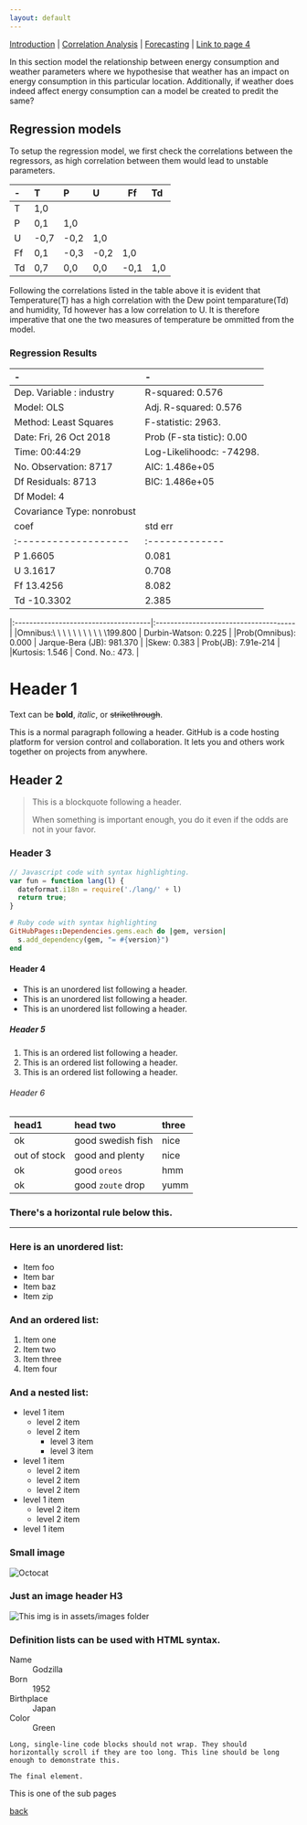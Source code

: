 ```yaml
---
layout: default
---
```


[Introduction](./../index.html) | [Correlation Analysis](./../pages/corr_analysis.html) | [Forecasting](./../pages/forecasting.html) | [Link to page 4](./pages/another-page.html)

In this section model the relationship between energy consumption and weather parameters where we hypothesise that weather has an impact on energy consumption in this particular location. Additionally, if weather does indeed affect energy consumption can a model be created to predit the same?

## Regression models
To setup the regression model, we first check the correlations between the regressors, as high correlation between them would lead to unstable parameters.

| -  |   T  |   P   |   U  |   Ff |   Td |
|:---|:-----|:------|:-----|------|:-----|
| T	 | 1,0	|     	|      |      |	     |
| P	 | 0,1	|  1,0	|      |     	|      |
| U	 | -0,7	| -0,2	| 1,0	 |    	|      |
| Ff | 0,1	| -0,3	| -0,2 |	1,0	|      |
| Td | 0,7	|  0,0	| 0,0	 | -0,1	|  1,0 |

Following the correlations listed in the table above it is evident that Temperature(T) has a high correlation with the Dew point temparature(Td) and humidity, Td however has a low correlation to U. It is therefore imperative that one the two measures of temperature be ommitted from the model.

### Regression Results

|             -                        |                  -                    |
|:-------------------------------------|:--------------------------------------|
| Dep. Variable \:           industry  | R-squared\:                      0.576|
| Model\:                         OLS  | Adj. R-squared\:                 0.576|
| Method\:              Least Squares  | F-statistic\:                    2963.|
| Date\:             Fri, 26 Oct 2018  | Prob (F-sta tistic)\:             0.00|
| Time\:                     00:44:29  | Log-Likelihoodc\:              -74298.|
| No. Observation\:              8717  | AIC\:                        1.486e+05|
| Df Residuals\:                 8713  | BIC\:                        1.486e+05|
| Df Model\:                       4   |                                       |
|Covariance Type\:          nonrobust  |                                       |
|    coef            |   std err    |    t     | P\>\|t\| | \[0.025   0.975\]  |
|:-------------------|:-------------|:---------|:-------- |:-------------------|
|P            1.6605 |    0.081     | 20.377   |  0.000   |  1.501      1.820  |
|U            3.1617 |    0.708     | 4.464    |  0.000   |  1.773      4.550  |
|Ff          13.4256 |    8.082     | 1.661    |  0.097   | -2.417     29.268  |
|Td         -10.3302 |    2.385     | -4.331   |  0.000   | -15.006     -5.655 |

|:-------------------------------------|:--------------------------------------|
|Omnibus\:\ \ \ \ \ \ \ \ \ \ \199.800 |  Durbin-Watson\:                0.225 |
|Prob(Omnibus)\:                 0.000 |  Jarque-Bera (JB)\:           981.370 |
|Skew\:                          0.383 |  Prob(JB)\:                 7.91e-214 |
|Kurtosis\:                      1.546 |  Cond. No.\:                     473. |



# Header 1

Text can be **bold**, _italic_, or ~~strikethrough~~.

This is a normal paragraph following a header. GitHub is a code hosting platform for version control and collaboration. It lets you and others work together on projects from anywhere.

## Header 2

> This is a blockquote following a header.
>
> When something is important enough, you do it even if the odds are not in your favor.

### Header 3

```js
// Javascript code with syntax highlighting.
var fun = function lang(l) {
  dateformat.i18n = require('./lang/' + l)
  return true;
}
```

```ruby
# Ruby code with syntax highlighting
GitHubPages::Dependencies.gems.each do |gem, version|
  s.add_dependency(gem, "= #{version}")
end
```

#### Header 4

*   This is an unordered list following a header.
*   This is an unordered list following a header.
*   This is an unordered list following a header.

##### Header 5

1.  This is an ordered list following a header.
2.  This is an ordered list following a header.
3.  This is an ordered list following a header.

###### Header 6

| head1        | head two          | three |
|:-------------|:------------------|:------|
| ok           | good swedish fish | nice  |
| out of stock | good and plenty   | nice  |
| ok           | good `oreos`      | hmm   |
| ok           | good `zoute` drop | yumm  |

### There's a horizontal rule below this.

* * *

### Here is an unordered list:

*   Item foo
*   Item bar
*   Item baz
*   Item zip

### And an ordered list:

1.  Item one
1.  Item two
1.  Item three
1.  Item four

### And a nested list:

- level 1 item
  - level 2 item
  - level 2 item
    - level 3 item
    - level 3 item
- level 1 item
  - level 2 item
  - level 2 item
  - level 2 item
- level 1 item
  - level 2 item
  - level 2 item
- level 1 item

### Small image

![Octocat](https://assets-cdn.github.com/images/icons/emoji/octocat.png)

### Just an image header H3

![This img is in assets/images folder](./assets/images/building.png)


### Definition lists can be used with HTML syntax.

<dl>
<dt>Name</dt>
<dd>Godzilla</dd>
<dt>Born</dt>
<dd>1952</dd>
<dt>Birthplace</dt>
<dd>Japan</dd>
<dt>Color</dt>
<dd>Green</dd>
</dl>

```
Long, single-line code blocks should not wrap. They should horizontally scroll if they are too long. This line should be long enough to demonstrate this.
```

```
The final element.
```


This is one of the sub pages


[back](./../pages/forecasting.html)
